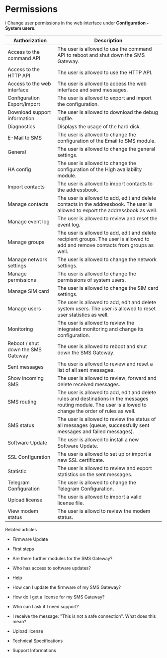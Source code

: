 # Permissions

i Change user permissions in the web interface under **Configuration - System
users**.

Authorization |  Description  
---|---  
Access to the command API |  The user is allowed to use the command API to reboot and shut down the SMS Gateway.  
Access to the HTTP API |  The user is allowed to use the HTTP API.  
Access to the web interface  |  The user is allowed to access the web interface and send messages.  
Configuration Export/Import  |  The user is allowed to export and import the configuration.  
Download support information  |  The user is allowed to download the debug logfile.  
Diagnostics | Displays the usage of the hard disk.  
E-Mail to SMS  |  The user is allowed to change the configuration of the Email to SMS module.  
General |  The user is allowed to change the general settings.  
HA config  |  The user is allowed to change the configuration of the High availability module.  
Import contacts  |  The user is allowed to import contacts to the addressbook.  
Manage contacts  |  The user is allowed to add, edit and delete contacts in the addressbook. The user is allowed to export the addressbook as well.  
Manage event log  |  The user is allowed to review and reset the event log.  
Manage groups  |  The user is allowed to add, edit and delete recipient groups. The user is allowed to add and remove contacts from groups as well.  
Manage network settings  |  The user is allowed to change the network settings.  
Manage permissions  |  The user is allowed to change the permissions of system users.  
Manage SIM card |  The user is allowed to change the SIM card settings.  
Manage users  |  The user is allowed to add, edit and delete system users. The user is allowed to reset user statistics as well.  
Monitoring |  The user is allowed to review the integrated monitoring and change its configuration.   
Reboot / shut down the SMS Gateway  |  The user is allowed to reboot and shut down the SMS Gateway.  
Sent messages  |  The user is allowed to review and reset a list of all sent messages.  
Show incoming SMS  |  The user is allowed to review, forward and delete received messages.  
SMS routing  |  The user is allowed to add, edit and delete rules and destinations in the messages routing module. The user is allowed to change the order of rules as well.  
SMS status  |  The user is allowed to review the status of all messages (queue, successfully sent messages and failed messages).  
Software Update  |  The user is allowed to install a new Software Update.  
SSL Configuration  |  The user is allowed to set up or import a new SSL certificate.  
Statistic |  The user is allowed to review and export statistics on the sent messages.  
Telegram Configuration  |  The user is allowed to change the Telegram Configuration.  
Upload license  |  The user is allowed to import a valid license file.   
View modem status  |  The user is allowd to review the modem status.  
  
Related articles

  * Firmware Update

  * First steps 

  * Are there further modules for the SMS Gateway?
  * Who has access to software updates?

  * Help

  * How can I update the firmware of my SMS Gateway?

  * How do I get a license for my SMS Gateway?

  * Who can I ask if I need support?

  * I receive the message: "This is not a safe connection". What does this mean?

  * Upload license

  * Technical Specifications
  * Support Informations


